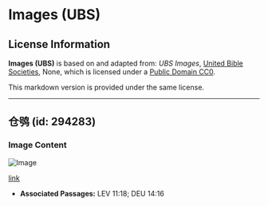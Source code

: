 # Images (UBS)

## License Information

**Images (UBS)** is based on and adapted from: _UBS Images_, [United Bible Societies](https://unitedbiblesocieties.org/), None, which is licensed under a [Public Domain CC0](https://creativecommons.org/public-domain/cc0/).

This markdown version is provided under the same license.



--------------------------------

## 仓鸮 (id: 294283)

### Image Content

![Image](https://cdn.aquifer.bible/aquifer-content/resources/Media/WEB-0058_barnowl.jpg)

[link](https://cdn.aquifer.bible/aquifer-content/resources/Media/WEB-0058_barnowl.jpg)

* **Associated Passages:** LEV 11:18; DEU 14:16

